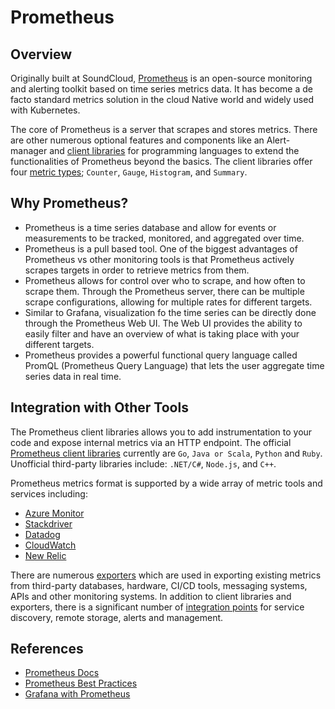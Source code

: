 # Prometheus

## Overview

Originally built at SoundCloud, [Prometheus](https://prometheus.io/docs/introduction/overview/) is an open-source monitoring and alerting toolkit based on time series metrics data. It has become a de facto standard metrics solution in the cloud Native world and widely used with Kubernetes. 

The core of Prometheus is a server that scrapes and stores metrics. There are other numerous optional features and components like an Alert-manager and [client libraries](https://prometheus.io/docs/instrumenting/clientlibs/) for programming languages to extend the functionalities of Prometheus beyond the basics. 
The client libraries offer four [metric types](https://prometheus.io/docs/concepts/metric_types/); `Counter`, `Gauge`, `Histogram`, and `Summary`.

## Why Prometheus?

- Prometheus is a time series database and allow for events or measurements to be tracked, monitored, and aggregated over time. 
- Prometheus is a pull based tool. One of the biggest advantages of Prometheus vs other monitoring tools is that Prometheus actively scrapes targets in order to retrieve metrics from them.
- Prometheus allows for control over who to scrape, and how often to scrape them. Through the Prometheus server, there can be multiple scrape configurations, allowing for multiple rates for different targets.
- Similar to Grafana, visualization fo the time series can be directly done through the Prometheus Web UI. The Web UI provides the ability to easily filter and have an overview of what is taking place with your different targets.
- Prometheus provides a powerful functional query language called PromQL (Prometheus Query Language) that lets the user aggregate time series data in real time.

## Integration with Other Tools
The Prometheus client libraries allows you to add instrumentation to your code and expose internal metrics via an HTTP endpoint. The official [Prometheus client libraries](https://prometheus.io/docs/instrumenting/clientlibs/) currently are `Go`, `Java or Scala`, `Python` and `Ruby`. Unofficial third-party libraries include: `.NET/C#`, `Node.js`, and `C++`.

Prometheus metrics format is supported by a wide array of metric tools and services including: 
- [Azure Monitor](https://docs.microsoft.com/en-us/azure/azure-monitor/containers/container-insights-prometheus-integration)
- [Stackdriver](https://cloud.google.com/stackdriver/docs/solutions/gke/prometheus) 
- [Datadog](https://docs.datadoghq.com/integrations/prometheus/) 
- [CloudWatch](https://aws.amazon.com/blogs/containers/using-prometheus-metrics-in-amazon-cloudwatch/)
- [New Relic](https://docs.newrelic.com/docs/integrations/prometheus-integrations/get-started/send-prometheus-metric-data-new-relic/)

There are numerous [exporters](https://prometheus.io/docs/instrumenting/exporters/) which are used in exporting existing metrics from third-party databases, hardware, CI/CD tools, messaging systems, APIs and other monitoring systems. In addition to client libraries and exporters, there is a significant number of [integration points](https://prometheus.io/docs/operating/integrations/) for service discovery, remote storage, alerts and management. 
## References

- [Prometheus Docs](https://prometheus.io/docs)
- [Prometheus Best Practices](https://prometheus.io/docs/practices)
- [Grafana with Prometheus](https://prometheus.io/docs/visualization/grafana/)